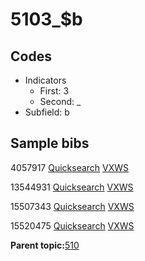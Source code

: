 # 5103\_$b

## Codes

-   Indicators
    -   First: 3
    -   Second: \_
-   Subfield: b

## Sample bibs

4057917 [Quicksearch](https://search.library.yale.edu/catalog/4057917) [VXWS](http://prodorbis.library.yale.edu:7014/vxws/GetHoldingsService?bibId=4057917)

13544931 [Quicksearch](https://search.library.yale.edu/catalog/13544931) [VXWS](http://prodorbis.library.yale.edu:7014/vxws/GetHoldingsService?bibId=13544931)

15507343 [Quicksearch](https://search.library.yale.edu/catalog/15507343) [VXWS](http://prodorbis.library.yale.edu:7014/vxws/GetHoldingsService?bibId=15507343)

15520475 [Quicksearch](https://search.library.yale.edu/catalog/15520475) [VXWS](http://prodorbis.library.yale.edu:7014/vxws/GetHoldingsService?bibId=15520475)

**Parent topic:**[510](../../tags/510/510.md)

